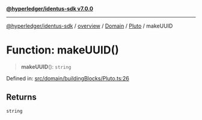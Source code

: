 [**@hyperledger/identus-sdk v7.0.0**](../../../../../../README.md)

***

[@hyperledger/identus-sdk](../../../../../../README.md) / [overview](../../../../../README.md) / [Domain](../../../README.md) / [Pluto](../README.md) / makeUUID

# Function: makeUUID()

> **makeUUID**(): `string`

Defined in: [src/domain/buildingBlocks/Pluto.ts:26](https://github.com/hyperledger/identus-edge-agent-sdk-ts/blob/96423ee84b124a31ce63036d9d623d1cb73a13c2/src/domain/buildingBlocks/Pluto.ts#L26)

## Returns

`string`

